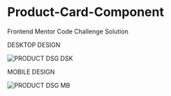 # Product-Card-Component
Frontend Mentor Code Challenge Solution

DESKTOP DESIGN

![PRODUCT DSG DSK](https://github.com/Tksmith-guru/Product-Card-Component/assets/122574849/d929533e-22fe-49cf-b996-f97ce558109a)

MOBILE DESIGN

![PRODUCT DSG MB](https://github.com/Tksmith-guru/Product-Card-Component/assets/122574849/79da3394-a608-421e-9056-c53afca49669)

